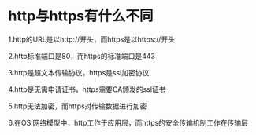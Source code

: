 # http与https有什么不同

1.http的URL是以http://开头，而https是以https://开头

2.http标准端口是80，而https的标准端口是443

3.http是超文本传输协议，https是ssl加密协议

4.http是无需申请证书，https需要CA颁发的ssl证书

5.http无法加密，而https对传输数据进行加密

6.在OSI网络模型中，http工作于应用层，而https的安全传输机制工作在传输层